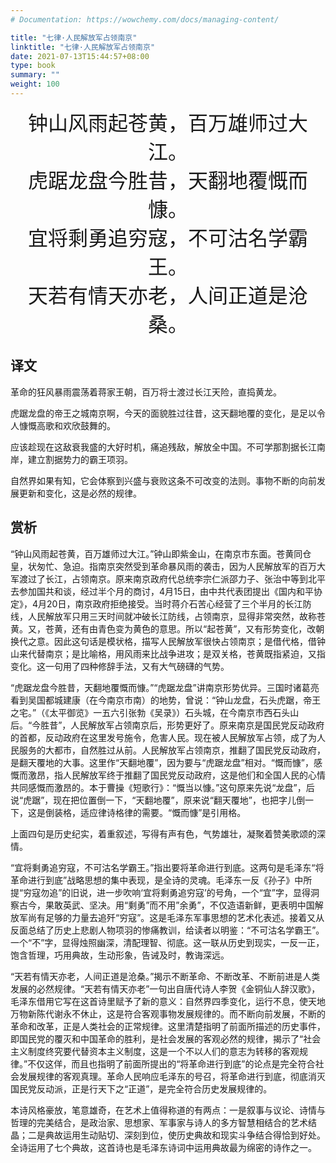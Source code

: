 ```yaml
---
# Documentation: https://wowchemy.com/docs/managing-content/

title: "七律·人民解放军占领南京"
linktitle: "七律·人民解放军占领南京"
date: 2021-07-13T15:44:57+08:00
type: book
summary: ""
weight: 100
---
```


<!--more-->

<center><font size=6>钟山风雨起苍黄，百万雄师过大江。</font></center>
<center><font size=6>虎踞龙盘今胜昔，天翻地覆慨而慷。</font></center>
<center><font size=6>宜将剩勇追穷寇，不可沽名学霸王。</font></center>
<center><font size=6>天若有情天亦老，人间正道是沧桑。</font></center>

## 译文

革命的狂风暴雨震荡着蒋家王朝，百万将士渡过长江天险，直捣黄龙。

虎踞龙盘的帝王之城南京啊，今天的面貌胜过往昔，这天翻地覆的变化，是足以令人慷慨高歌和欢欣鼓舞的。

应该趁现在这敌衰我盛的大好时机，痛追残敌，解放全中国。不可学那割据长江南岸，建立割据势力的霸王项羽。

自然界如果有知，它会体察到兴盛与衰败这条不可改变的法则。事物不断的向前发展更新和变化，这是必然的规律。

## 赏析

“钟山风雨起苍黄，百万雄师过大江。”钟山即紫金山，在南京市东面。苍黄同仓皇，状匆忙、急迫。指南京突然受到革命暴风雨的袭击，因为人民解放军的百万大军渡过了长江，占领南京。原来南京政府代总统李宗仁派邵力子、张治中等到北平去参加国共和谈，经过半个月的商讨，4月15日，由中共代表团提出《国内和平协定》，4月20日，南京政府拒绝接受。当时蒋介石苦心经营了三个半月的长江防线，人民解放军只用三天时间就冲破长江防线，占领南京，显得非常突然，故称苍黄。又，苍黄，还有由青色变为黄色的意思。所以“起苍黄”，又有形势变化，改朝换代之意。因此这句话是模状格，描写人民解放军很快占领南京；是借代格，借钟山来代替南京；是比喻格，用风雨来比战争进攻；是双关格，苍黄既指紧迫，又指变化。这一句用了四种修辞手法，又有大气磅礴的气势。

“虎踞龙盘今胜昔，天翻地覆慨而慷。”“虎踞龙盘”讲南京形势优异。三国时诸葛亮看到吴国都城建康（在今南京市南）的地势，曾说：“钟山龙盘，石头虎踞，帝王之宅。”（《太平御览》一五六引张勃《吴录》）石头城，在今南京市西石头山后。“今胜昔”，人民解放军占领南京后，形势更好了。原来南京是国民党反动政府的首都，反动政府在这里发号施令，危害人民。现在被人民解放军占领，成了为人民服务的大都市，自然胜过从前。人民解放军占领南京，推翻了国民党反动政府，是翻天覆地的大事。这里作“天翻地覆”，因为要与“虎踞龙盘”相对。“慨而慷”，感慨而激昂，指人民解放军终于推翻了国民党反动政府，这是他们和全国人民的心情共同感慨而激昂的。本于曹操《短歌行》：“慨当以慷。”这句原来先说“龙盘”，后说“虎踞”，现在把位置倒一下，“天翻地覆”，原来说“翻天覆地”，也把字儿倒一下，这是倒装格，适应律诗格律的需要。“慨而慷”是引用格。

上面四句是历史纪实，着重叙述，写得有声有色，气势雄壮，凝聚着赞美歌颂的深情。

“宜将剩勇追穷寇，不可沽名学霸王。”指出要将革命进行到底。这两句是毛泽东“将革命进行到底”战略思想的集中表现，是全诗的灵魂。毛泽东一反《孙子》中所提“穷寇勿追”的旧说，进一步吹响‘宜将剩勇追穷寇’的号角，一个“宜”字，显得洞察古今，果敢英武、坚决。用“剩勇”而不用”余勇”，不仅造语新鲜，更表明中国解放军尚有足够的力量去追歼“穷寇”。这是毛泽东军事思想的艺术化表述。接着又从反面总结了历史上悲剧人物项羽的惨痛教训，给读者以明鉴：“不可沽名学霸王”。一个“不”字，显得烛照幽深，清配理智、彻底。这一联从历史到现实，一反一正，饱含哲理，巧用典故，生动形象，告诫及时，教诲深远。

“天若有情天亦老，人间正道是沧桑。”揭示不断革命、不断改革、不断前进是人类发展的必然规律。“天若有情天亦老”一句出自唐代诗人李贺《金铜仙人辞汉歌》，毛泽东借用它写在这首诗里赋予了新的意义：自然界四季变化，运行不息，使天地万物新陈代谢永不休止，这是符合客观事物发展规律的。而不断向前发展，不断的革命和改革，正是人类社会的正常规律。这里清楚指明了前面所描述的历史事件，即国民党的覆灭和中国革命的胜利，是社会发展的客观必然的规律，揭示了“社会主义制度终究要代替资本主义制度，这是一个不以人们的意志为转移的客观规律。”不仅这佯，而且也指明了前面所提出的“将革命进行到底”的论点是完全符合社会发展规律的客观真理。革命人民响应毛泽东的号召，将革命进行到底，彻底消灭国民党反动派，正是行天下之“正道”，是完全符合历史发展规律的。

本诗风格豪放，笔意雄奇，在艺术上值得称道的有两点：一是叙事与议论、诗情与哲理的完美结合，是政治家、思想家、军事家与诗人的多方智慧相结合的艺术结晶；二是典故运用生动贴切、深刻到位，使历史典故和现实斗争结合得恰到好处。全诗运用了七个典故，这首诗也是毛泽东诗词中运用典故最为绵密的诗作之一。